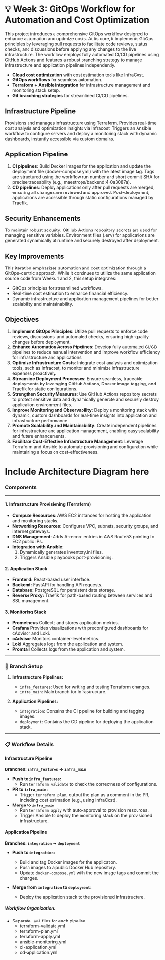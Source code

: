 # 💡 Week 3: GitOps Workflow for Automation and Cost Optimization

This project introduces a comprehensive GitOps workflow designed to enhance automation and optimize costs. At its core, it implements GitOps principles by leveraging pull requests to facilitate code reviews, status checks, and discussions before applying any changes to the live infrastructure. The workflow employs fully automated CI/CD pipelines using GitHub Actions and features a robust branching strategy to manage infrastructure and application pipelines independently.

- **Cloud cost optimization** with cost estimation tools like InfraCost.  
- **GitOps workflows** for seamless automation.  
- **Terraform + Ansible integration** for infrastructure management and monitoring stack setup.  
- **Git branching strategies** for streamlined CI/CD pipelines.  

## Infrastructure Pipeline
Provisions and manages infrastructure using Terraform. Provides real-time cost analysis and optimization insights via Infracost. Triggers an Ansible workflow to configure servers and deploy a monitoring stack with dynamic dashboards, instantly accessible via custom domains.

## Application Pipeline
1. **CI pipelines**: Build Docker images for the application and update the deployment file (docker-compose.yml) with the latest image tag. Tags are structured using the workflow run number and short commit SHA for precise traceability (e.g., maestrops/backend:4-0a3087a).
2. **CD pipelines**: Deploy applications only after pull requests are merged, ensuring all changes are reviewed and approved. Post-deployment, applications are accessible through static configurations managed by Traefik.
## Security Enhancements
To maintain robust security: GitHub Actions repository secrets are used for managing sensitive variables. Environment files (.env) for applications are generated dynamically at runtime and securely destroyed after deployment.
## Key Improvements
This iteration emphasizes automation and cost optimization through a GitOps-centric approach. While it continues to utilize the same application source code from Weeks 1 and 2, this setup integrates:

- GitOps principles for streamlined workflows.
- Real-time cost estimation to enhance financial efficiency.
- Dynamic infrastructure and application management pipelines for better scalability and maintainability.
## Objectives
1. **Implement GitOps Principles**: Utilize pull requests to enforce code reviews, discussions, and automated checks, ensuring high-quality changes before deployment.
2. **Enhance Automation Across Pipelines**: Develop fully automated CI/CD pipelines to reduce manual intervention and improve workflow efficiency for infrastructure and applications.
3. **Optimize Infrastructure Costs**: Integrate cost analysis and optimization tools, such as Infracost, to monitor and minimize infrastructure expenses proactively.
4. **Streamline Deployment Processes**: Ensure seamless, traceable deployments by leveraging GitHub Actions, Docker image tagging, and Traefik for static configurations.
5. **Strengthen Security Measures**: Use GitHub Actions repository secrets to protect sensitive data and dynamically generate and securely destroy application environment files.
6. **Improve Monitoring and Observability**: Deploy a monitoring stack with dynamic, custom dashboards for real-time insights into application and infrastructure performance.
7. **Promote Scalability and Maintainability**: Create independent pipelines for infrastructure and application management, enabling easy scalability and future enhancements.
8. **Facilitate Cost-Effective Infrastructure Management**: Leverage Terraform and Ansible to automate provisioning and configuration while maintaining a focus on cost-effectiveness.


# Include Architecture Diagram here



### **Components** 
--- 
#### **1. Infrastructure Provisioning (Terraform)**

- **Compute Resources**: AWS EC2 instances for hosting the application and monitoring stacks.
- **Networking Resources**: Configures VPC, subnets, security groups, and internet gateways.
- **DNS Management**: Adds A-record entries in AWS Route53 pointing to EC2 public IPs.
- **Integration with Ansible**:
  1. Dynamically generates inventory.ini files.
  2. Triggers Ansible playbooks post-provisioning.

#### **2. Application Stack**
- **Frontend:** React-based user interface.
- **Backend:** FastAPI for handling API requests.
- **Database:** PostgreSQL for persistent data storage.
- **Reverse Proxy:** Traefik for path-based routing between services and SSL management.

#### **3. Monitoring Stack**
- **Prometheus** Collects and stores application metrics.
- **Grafana** Provides visualizations with preconfigured dashboards for cAdvisor and Loki.
- **cAdvisor** Monitors container-level metrics.
- **Loki** Aggregates logs from the application and system.
- **Promtail** Collects logs from the application and system.

---

### 🌲 **Branch Setup**  

1. **Infrastructure Pipelines:**  
   - `infra_features`: Used for writing and testing Terraform changes.  
   - `infra_main`: Main branch for infrastructure.  

2. **Application Pipelines:**  
   - `integration`: Contains the CI pipeline for building and tagging images.  
   - `deployment`: Contains the CD pipeline for deploying the application stack.  

---

### 📋 **Workflow Details**  

#### **Infrastructure Pipeline**  
**Branches: `infra_features` → `infra_main`**  
- **Push to `infra_features`:**  
  - Run `terraform validate` to check the correctness of configurations.  
- **PR to `infra_main`:**  
  - Trigger `terraform plan`, output the plan as a comment in the PR, including cost estimation (e.g., using InfraCost).  
- **Merge to `infra_main`:**  
  - Run `terraform apply` with auto-approval to provision resources.  
  - Trigger Ansible to deploy the monitoring stack on the provisioned infrastructure.  

#### **Application Pipeline**  
**Branches: `integration` → `deployment`**  
- **Push to `integration`:**  
  - Build and tag Docker images for the application.  
  - Push images to a public Docker Hub repository.  
  - Update `docker-compose.yml` with the new image tags and commit the changes.  

- **Merge from `integration` to `deployment`:**  
  - Deploy the application stack to the provisioned infrastructure.  

##### **Workflow Organization:**  
   - Separate `.yml` files for each pipeline.
        - terraform-validate.yml
        - terraform-plan.yml
        - terraform-apply.yml
        - ansible-monitoring.yml
        - ci-application.yml
        - cd-application.yml

